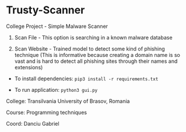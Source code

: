 # Trusty-Scanner
College Project - Simple Malware Scanner

1. Scan File - This option is searching in a known malware database

2. Scan Website - Trained model to detect some kind of phishing technique
      (This is informative because creating a domain name is so vast
      and is hard to detect all phishing sites through their names and extensions)


- To install dependencies: ``` pip3 install -r requirements.txt ```

- To run application: ``` python3 gui.py ```
      
            
College: Transilvania University of Brasov, Romania

Course:  Programming techniques

Coord:   Danciu Gabriel
